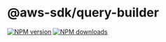# @aws-sdk/query-builder

[![NPM version](https://img.shields.io/npm/v/@aws-sdk/query-builder/preview.svg)](https://www.npmjs.com/package/@aws-sdk/query-builder)
[![NPM downloads](https://img.shields.io/npm/dm/@aws-sdk/query-builder.svg)](https://www.npmjs.com/package/@aws-sdk/query-builder)
